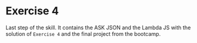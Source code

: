 # Exercise 4

Last step of the skill. It contains the ASK JSON and the Lambda JS with the solution of `Exercise 4` and the final project from the bootcamp.